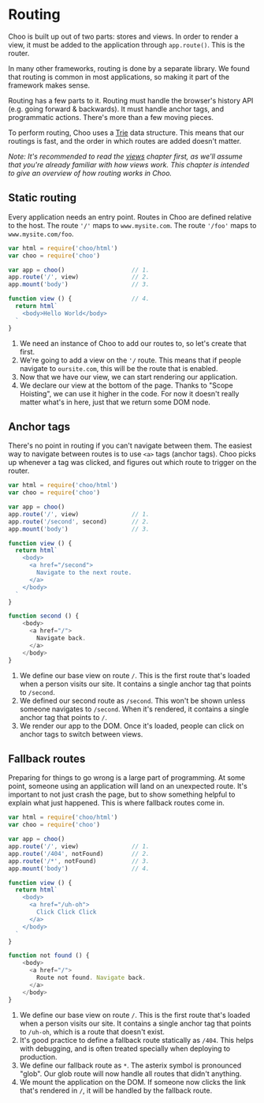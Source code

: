 # Routing
Choo is built up out of two parts: stores and views. In order to render a view,
it must be added to the application through `app.route()`. This is the router.

In many other frameworks, routing is done by a separate library. We found that
routing is common in most applications, so making it part of the framework
makes sense.

Routing has a few parts to it. Routing must handle the browser's history API
(e.g.  going forward & backwards). It must handle anchor tags, and programmatic
actions. There's more than a few moving pieces.

To perform routing, Choo uses a [Trie](https://en.wikipedia.org/wiki/Trie) data
structure. This means that our routings is fast, and the order in which routes
are added doesn't matter.

_Note: It's recommended to read the [views]('/reference/views) chapter first, as
we'll assume that you're already familiar with how views work. This chapter is
intended to give an overview of how routing works in Choo._

## Static routing
Every application needs an entry point. Routes in Choo are defined relative to
the host. The route `'/'` maps to `www.mysite.com`. The route `'/foo'` maps to
`www.mysite.com/foo`.

```js
var html = require('choo/html')
var choo = require('choo')

var app = choo()                   // 1.
app.route('/', view)               // 2.
app.mount('body')                  // 3.

function view () {                 // 4.
  return html`
    <body>Hello World</body>
  `
}
```

1. We need an instance of Choo to add our routes to, so let's create that
   first.
2. We're going to add a view on the `'/` route. This means that if people
   navigate to `oursite.com`, this will be the route that is enabled.
3. Now that we have our view, we can start rendering our application.
4. We declare our view at the bottom of the page. Thanks to "Scope Hoisting",
   we can use it higher in the code. For now it doesn't really matter what's in
   here, just that we return some DOM node.

## Anchor tags
There's no point in routing if you can't navigate between them. The easiest way
to navigate between routes is to use `<a>` tags (anchor tags). Choo picks up
whenever a tag was clicked, and figures out which route to trigger on the
router.

```js
var html = require('choo/html')
var choo = require('choo')

var app = choo()
app.route('/', view)               // 1.
app.route('/second', second)       // 2.
app.mount('body')                  // 3.

function view () {
  return html`
    <body>
      <a href="/second">
        Navigate to the next route.
      </a>
    </body>
  `
}

function second () {
    <body>
      <a href="/">
        Navigate back.
      </a>
    </body>
}
```

1. We define our base view on route `/`. This is the first route that's loaded
   when a person visits our site. It contains a single anchor tag that points
   to `/second`.
2. We defined our second route as `/second`. This won't be shown unless someone
   navigates to `/second`. When it's rendered, it contains a single anchor tag
   that points to `/`.
3. We render our app to the DOM. Once it's loaded, people can click on anchor
   tags to switch between views.

## Fallback routes
Preparing for things to go wrong is a large part of programming. At some point,
someone using an application will land on an unexpected route. It's important
to not just crash the page, but to show something helpful to explain what just
happened. This is where fallback routes come in.

```js
var html = require('choo/html')
var choo = require('choo')

var app = choo()
app.route('/', view)               // 1.
app.route('/404', notFound)        // 2.
app.route('/*', notFound)          // 3.
app.mount('body')                  // 4.

function view () {
  return html`
    <body>
      <a href="/uh-oh">
        Click Click Click
      </a>
    </body>
  `
}

function not found () {
    <body>
      <a href="/">
        Route not found. Navigate back.
      </a>
    </body>
}
```

1. We define our base view on route `/`. This is the first route that's loaded
   when a person visits our site. It contains a single anchor tag that points
   to `/uh-oh`, which is a route that doesn't exist.
2. It's good practice to define a fallback route statically as `/404`. This
   helps with debugging, and is often treated specially when deploying to
   production.
3. We define our fallback route as `*`. The asterix symbol is pronounced
   "glob". Our glob route will now handle all routes that didn't anything.
4. We mount the application on the DOM. If someone now clicks the link that's
   rendered in `/`, it will be handled by the fallback route.
